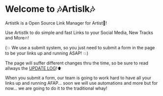 # Welcome to 🎶Artislk🎶

Artistlk is a Open Source Link Manager for Artist🎸!

Use Artistlk to do simple and fast Links to your Social Media, New Tracks and More🔥! 

(💥 We use a submit system, so you just need to submit a form in the page to be your links up and running ASAP! 💥)

The page will suffer different changes thru the time, so be sure to read allways the <a href="">UPDATE LOG</a>!⬆️

When you submit a form, our team is going to work hard to have all your links up and running AFAP... soon we will use automations and more
but for now... we are going to do it to the traditional whay!

<!-- Logo -->
<!-- <img src="" width="" height="" /> -->

<!---
artistlk/artistlk is a ✨ special ✨ repository because its `README.md` (this file) appears on your GitHub profile.
You can click the Preview link to take a look at your changes.
--->
